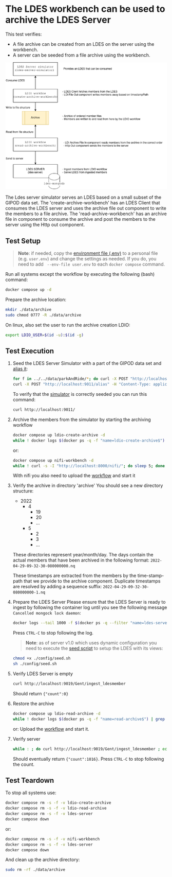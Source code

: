 # The LDES workbench can be used to archive the LDES Server

This test verifies:
- A file archive can be created from an LDES on the server using the workbench.
- A server can be seeded from a file archive using the workbench.

![img](artwork/test-33.drawio.png)

The Ldes server simulator serves an LDES based on a small subset of the GIPOD data set.
The 'create-archive-workbench' has an LDES Client that consumes the LDES server and uses the archive file out component to write the members to a file archive.
The 'read-archive-workbench' has an archive file in component to consume the archive and post the members to the server using the Http out component.

## Test Setup
> **Note**: if needed, copy the [environment file (.env)](./.env) to a personal file (e.g. `user.env`) and change the settings as needed. If you do, you need to add ` --env-file user.env` to each `docker compose` command.

Run all systems except the workflow by executing the following (bash) command:
```bash
docker compose up -d
```

Prepare the archive location:
```bash
mkdir ./data/archive
sudo chmod 0777 -R ./data/archive
```

On linux, also set the user to run the archive creation LDIO:
```bash
export LDIO_USER=$(id -u):$(id -g)
```

## Test Execution

1. Seed the LDES Server Simulator with a part of the GIPOD data set and [alias it](./create-alias.json):
    ```bash
    for f in ../../data/parkAndRide/*; do curl -X POST "http://localhost:9011/ldes" -H "Content-Type: text/turtle" -d "@$f"; done
    curl -X POST "http://localhost:9011/alias" -H "Content-Type: application/json" -d '@data/create-alias.json'
    ```
   To verify that the [simulator](http://localhost:9011/) is correctly seeded you can run this command:
    ```bash
    curl http://localhost:9011/
    ```

2. Archive the members from the simulator by starting the archiving workflow
   ```bash
   docker compose up ldio-create-archive -d
   while ! docker logs $(docker ps -q -f "name=ldio-create-archive$") | grep 'Started Application in' ; do sleep 1; done
   ```
   or:
   ```bash
   docker compose up nifi-workbench -d
   while ! curl -s -I "http://localhost:8000/nifi/"; do sleep 5; done
   ```
   With nifi you also need to upload the [workflow](./nifi-create-archive-workflow.json) and start it

3. Verify the archive in directory 'archive'
   You should see a new directory structure:
      - 2022
        - 4
          - 19
          - 20
          - ...
        - 5
          - 2
          - 3
          - ...

    These directories represent year/month/day. The days contain the actual members that have been archived in the 
    following format: `2022-04-29-09-32-30-080000000.nq`
    
    These timestamps are extracted from the members by the time-stamp-path that we provide to the archive component.
    Duplicate timestamps are resolved by adding a sequence suffix: `2022-04-29-09-32-30-080000000-1.nq`

4. Prepare the LDES Server
   Please ensure that the LDES Server is ready to ingest by following the container log until you see the following message `Cancelled mongock lock daemon`:
   ```bash
   docker logs --tail 1000 -f $(docker ps -q --filter "name=ldes-server$")
   ```
   Press `CTRL-C` to stop following the log.
   
   > **Note**: as of server v1.0 which uses dynamic configuration you need to execute the [seed script](./config/seed.sh) to setup the LDES with its views:
   ```bash
   chmod +x ./config/seed.sh
   sh ./config/seed.sh
   ```

5. Verify LDES Server is empty
    ```bash
    curl http://localhost:9019/Gent/ingest_ldesmember
    ```    
    Should return `{"count":0}`

6. Restore the archive
   ```bash
   docker compose up ldio-read-archive -d
   while ! docker logs $(docker ps -q -f "name=read-archive$") | grep 'Started Application in' ; do sleep 1; done
   ```
   or:
   Upload the [workflow](./nifi-read-archive-workflow.json) and start it.

7. Verify server
    ```bash
    while : ; do curl http://localhost:9019/Gent/ingest_ldesmember ; echo '' ; sleep 1 ; done
    ```    
   Should eventually return `{"count":1016}`. Press `CTRL-C` to stop following the count.

## Test Teardown
To stop all systems use:
```bash
docker compose rm -s -f -v ldio-create-archive
docker compose rm -s -f -v ldio-read-archive
docker compose rm -s -f -v ldes-server
docker compose down
```
or:
```bash
docker compose rm -s -f -v nifi-workbench
docker compose rm -s -f -v ldes-server
docker compose down
```

And clean up the archive directory:
```bash
sudo rm -rf ./data/archive
```
